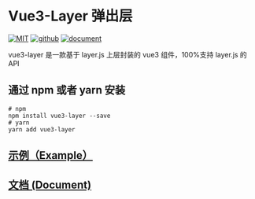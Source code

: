 # Vue3-Layer 弹出层

[![MIT](https://img.shields.io/badge/License-MIT-yellow.svg)](https://github.com/liicos/vue3-layer)
[![github](https://img.shields.io/badge/Author-legad-blue.svg)](https://github.com/liicos)
[![document](https://img.shields.io/badge/Doc-welcome-red.svg)](http://vue-layer.then66.top)

vue3-layer 是一款基于 layer.js 上层封装的 vue3 组件，100%支持 layer.js 的 API

## 通过 npm 或者 yarn 安装

```shell
# npm
npm install vue3-layer --save
# yarn
yarn add vue3-layer
```

## [示例（Example）](http://vue-layer.then66.top/guide/start.html)

## [文档 (Document)](http://vue-layer.then66.top)
